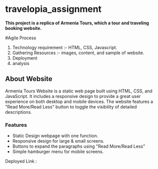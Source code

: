 # travelopia_assignment

**This project is a replica of Armenia Tours, which a tour and traveling booking website.**

#Agile Process
1. Technology requirement :- HTML, CSS, Javascript.
2. Gathering Resources :- images, content, and sample of website.
3. Deployment
4. analysis

## About Website
Armenia Tours Website is a static web page built using HTML, CSS, and JavaScript. It includes a responsive design to provide a great user experience on both desktop and mobile devices. The website features a "Read More/Read Less" button to toggle the visibility of detailed descriptions.

### Features

- Static Design webpage with one function.
- Responsive design for large & small screens.
- Buttons to expand the paragraphs using "Read More/Read Less"
- Simple hamburger menu for mobile screens.

Deployed Link : 